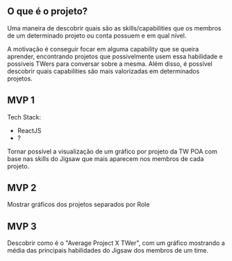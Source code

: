 ## O que é o projeto?

Uma maneira de descobrir quais são as skills/capabilities que os membros de um
determinado projeto ou conta possuem e em qual nível.

A motivação é conseguir focar em alguma capability que se queira aprender,
encontrando projetos que possivelmente usem essa habilidade e possíveis TWers
para conversar sobre a mesma. Além disso, é possível descobrir quais capabilities
são mais valorizadas em determinados projetos.

## MVP 1

Tech Stack:
* ReactJS
* ?

Tornar possível a visualização de um gráfico por projeto da TW POA com base nas
skills do Jigsaw que mais aparecem nos membros de cada projeto.

## MVP 2

Mostrar gráficos dos projetos separados por Role

## MVP 3

Descobrir como é o "Average Project X TWer", com um gráfico mostrando a média das
principais habilidades do Jigsaw dos membros de um time.

